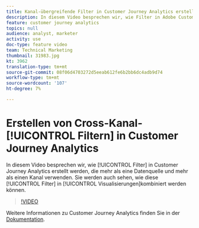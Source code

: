 ```yaml
---
title: Kanal-übergreifende Filter in Customer Journey Analytics erstellen
description: In diesem Video besprechen wir, wie Filter in Adobe Customer Journey Analytics erstellt werden, die mehr als eine Datenquelle und mehr als einen Kanal nutzen. Sie werden auch sehen, wie diese Filter in Visualisierungen kombiniert werden können.
feature: customer journey analytics
topics: null
audience: analyst, marketer
activity: use
doc-type: feature video
team: Technical Marketing
thumbnail: 31983.jpg
kt: 3962
translation-type: tm+mt
source-git-commit: 08f06d4703272d5eeab612fe6b2bb6dc4adb9d74
workflow-type: tm+mt
source-wordcount: '107'
ht-degree: 7%

---
```



# Erstellen von Cross-Kanal- [!UICONTROL Filtern] in Customer Journey Analytics

In diesem Video besprechen wir, wie [!UICONTROL Filter] in Customer Journey Analytics erstellt werden, die mehr als eine Datenquelle und mehr als einen Kanal verwenden. Sie werden auch sehen, wie diese [!UICONTROL Filter] in [!UICONTROL Visualisierungen]kombiniert werden können.

>[!VIDEO](https://video.tv.adobe.com/v/31983/?quality=12)

Weitere Informationen zu Customer Journey Analytics finden Sie in der [Dokumentation](https://docs.adobe.com/content/help/de-DE/analytics-platform/using/cja-landing.html).
